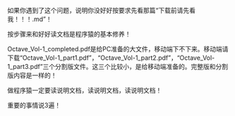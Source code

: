 如果你遇到了这个问题，说明你没好好按要求先看那篇“下载前请先看我！！！.md”！

按步骤来和好好读文档是程序猿的基本修养！

Octave_Vol-1_completed.pdf是给PC准备的大文件，移动端下不下来。移动端请下载“Octave_Vol-1_part1.pdf”，“Octave_Vol-1_part2.pdf”，“Octave_Vol-1_part3.pdf”三个分割版文件。这三个比较小，是给移动端准备的。完整版和分割版内容是一样的！

做程序猿一定要读说明文档，读说明文档，读说明文档！

重要的事情说3遍！
